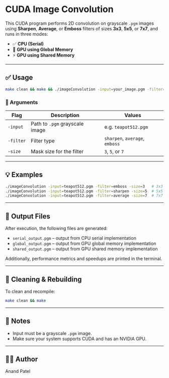 # CUDA Image Convolution

This CUDA program performs 2D convolution on grayscale `.pgm` images using **Sharpen**, **Average**, or **Emboss** filters of sizes **3x3**, **5x5**, or **7x7**, and runs in three modes:

- ✅ **CPU (Serial)**
- 🚀 **GPU using Global Memory**
- ⚡ **GPU using Shared Memory**

---

## ✅ Usage

```bash
make clean && make && ./imageConvolution -input=your_image.pgm -filter=TYPE -size=SIZE
```

### 🔧 Arguments

| Flag      | Description                    | Values                     |
|-----------|--------------------------------|----------------------------|
| `-input`  | Path to `.pgm` grayscale image | e.g. `teapot512.pgm`       |
| `-filter` | Filter type                    | `sharpen`, `average`, `emboss` |
| `-size`   | Mask size for the filter       | `3`, `5`, or `7`           |

---

## 💡 Examples

```bash
./imageConvolution -input=teapot512.pgm -filter=emboss -size=3   # 3x3 Emboss
./imageConvolution -input=teapot512.pgm -filter=sharpen -size=5  # 5x5 Sharpen
./imageConvolution -input=teapot512.pgm -filter=average -size=7  # 7x7 Average
```

---

## 💾 Output Files

After execution, the following files are generated:

- `serial_output.pgm` – output from CPU serial implementation  
- `global_output.pgm` – output from GPU global memory implementation  
- `shared_output.pgm` – output from GPU shared memory implementation  

Additionally, performance metrics and speedups are printed in the terminal.

---

## 🧼 Cleaning & Rebuilding

To clean and recompile:

```bash
make clean && make
```

---

## 📂 Notes

- Input must be a grayscale `.pgm` image.
- Make sure your system supports CUDA and has an NVIDIA GPU.

---
## 👨‍💻 Author

Anand Patel